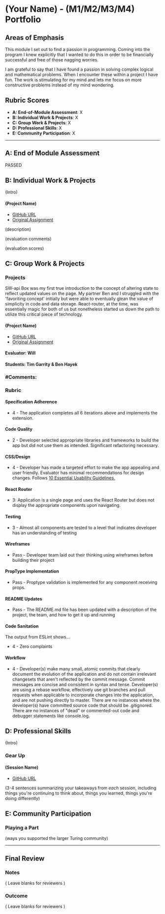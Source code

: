 # (Your Name) - (M1/M2/M3/M4) Portfolio

## Areas of Emphasis

This module I set out to find a passion in programming. Coming into the program I knew explicitly that I wanted to do this in order to be financially successful and free of those nagging worries. 

I am grateful to say that I have found a passion in solving complex logical and mathematical problems. When I encounter these within a project I have fun. The work is stimulating for my mind and lets me focus on more constructive problems instead of my mind wondering.

## Rubric Scores

* **A: End-of-Module Assessment**: X
* **B: Individual Work & Projects**: X
* **C: Group Work & Projects**: X
* **D: Professional Skills**: X
* **E: Community Participation**: X

-----------------------

## A: End of Module Assessment

PASSED


## B: Individual Work & Projects

(Intro)

#### (Project Name)

* [GitHub URL]()
* [Original Assignment]()

(description)

(evaluation comments)

(evaluation scores)

## C: Group Work & Projects

### Projects

SW-api Box was my first true introduction to the concept of altering state to reflect updated values on the page. My partner Ben and I struggled with the 'favoriting concept' initially but were able to eventually glean the value of simplicity in code and data storage. React-router, at the time, was essentially magic for both of us but nonetheless started us down the path to utilize this critical piece of technology.

#### (Project Name)

* [GitHub URL](https://github.com/Salamandastron1/swapi-box.git)
* [Original Assignment](http://frontend.turing.io/projects/swapi-box.html)

#### Evaluator: Will
#### Students: Tim Garrity & Ben Hayek
### #Comments:

### Rubric

#### Specification Adherence

- 4 - The application completes all 6 iterations above and implements the extension.

#### Code Quality

- 2 - Developer selected appropriate libraries and frameworks to build the app but did not use them as intended. Significant refactoring necessary.

#### CSS/Design

- 4 - Developer has made a targeted effort to make the app appealing and user friendly. Evaluator has minimal recommendations for design changes. Follows [10 Essential Usability Guidelines.](https://speckyboy.com/10-essential-web-application-usability-guidelines/)

#### React Router

- 3: Application is a single page and uses the React Router but does not display the appropriate components upon navigating.

#### Testing

- 3 - Almost all components are tested to a level that indicates developer has an understanding of testing

#### Wireframes

- Pass - Developer team laid out their thinking using wireframes before building their project

#### PropType Implementation

- Pass - Proptype validation is implemented for any component receiving props.

#### README Updates

- Pass - The README.md file has been updated with a description of the project, the team, and how to get it up and
  running

#### Code Sanitation

The output from ESLint shows…

- 4 - Zero complaints

#### Workflow

- 4 - Developer(s) make many small, atomic commits that clearly document the evolution of the application and do not contain irrelevant changesets that aren't reflected by the commit message. Commit messages are concise and consistent in syntax and tense. Developer(s) are using a rebase workflow, effectively use git branches and pull requests when applicable to incorporate changes into the application, and are not pushing directly to master. There are no instances where the developer(s) have committed source code that should be .gitignored. There are no instances of "dead" or commented-out code and debugger statements like console.log.


## D: Professional Skills
(Intro)

### Gear Up
#### (Session Name)

* [GitHub URL]()

(3-4 sentences summarizing your takeaways from _each_ session, including things you're continuing to think about, things you learned, things you're doing differently)

## E: Community Participation

### Playing a Part

(ways you supported the larger Turing community)

------------------

## Final Review

### Notes

( Leave blanks for reviewers )

### Outcome

( Leave blanks for reviewers )
